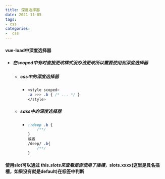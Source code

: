 ```yaml
---
title: 深度选择器
date: 2021-11-05
tags:
- css
categories:
-  css
---
```

#### vue-load中深度选择器

- ##### 在scoped中有时直接更改样式没办法更改所以需要使用到深度选择器

  - ##### css中的深度选择器

    - ```css
      <style scoped>
      .a >>> .b { /* ... */ }
      </style>
      ```

  - ##### sass中的深度选择器

    - ```CSS
      ::deep .b {
          /**/
      }
      或者
      /deep/ .b{
          /**/
      }
      ```


#### 使用slot可以通过 this.$slots来查看是否使用了插槽，$slots.xxxx(这里是具名插槽，如果没有就是default)在标签中判断
